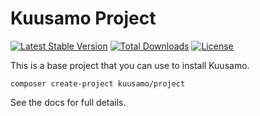 Kuusamo Project
===============

[![Latest Stable Version](https://poser.pugx.org/kuusamo/project/v)](//packagist.org/packages/kuusamo/project)
[![Total Downloads](https://poser.pugx.org/kuusamo/project/downloads)](//packagist.org/packages/kuusamo/project)
[![License](https://poser.pugx.org/kuusamo/project/license)](//packagist.org/packages/kuusamo/project)

This is a base project that you can use to install Kuusamo.

    composer create-project kuusamo/project

See the docs for full details.
